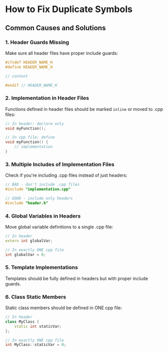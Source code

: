 # How to Fix Duplicate Symbols

## Common Causes and Solutions

### 1. Header Guards Missing

Make sure all header files have proper include guards:

```cpp
#ifndef HEADER_NAME_H
#define HEADER_NAME_H

// content

#endif // HEADER_NAME_H
```

### 2. Implementation in Header Files

Functions defined in header files should be marked `inline` or moved to .cpp files:

```cpp
// In header: declare only
void myFunction();

// In cpp file: define
void myFunction() {
    // implementation
}
```

### 3. Multiple Includes of Implementation Files

Check if you're including .cpp files instead of just headers:

```cpp
// BAD - don't include .cpp files
#include "implementation.cpp"

// GOOD - include only headers
#include "header.h"
```

### 4. Global Variables in Headers

Move global variable definitions to a single .cpp file:

```cpp
// In header
extern int globalVar;

// In exactly ONE cpp file
int globalVar = 0;
```

### 5. Template Implementations

Templates should be fully defined in headers but with proper include guards.

### 6. Class Static Members

Static class members should be defined in ONE cpp file:

```cpp
// In header
class MyClass {
    static int staticVar;
};

// In exactly ONE cpp file
int MyClass::staticVar = 0;
```
